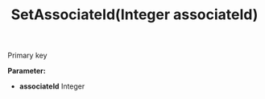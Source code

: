 ﻿---
uid: crmscript_ref_NSAssociate_SetAssociateId
title: SetAssociateId(Integer associateId)
intellisense: NSAssociate.SetAssociateId
keywords: NSAssociate, GetAssociateId
so.topic: reference
---

Primary key

**Parameter:** 
 - **associateId** Integer

